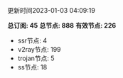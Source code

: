 更新时间2023-01-03 04:09:19

**总订阅: 45**
**总节点: 888**
**有效节点: 226**
- ssr节点: 4
- v2ray节点: 199
- trojan节点: 5
- ss节点: 18
